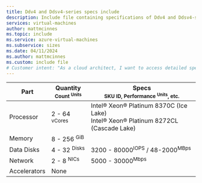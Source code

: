 ```yaml
---
title: Ddv4 and Ddsv4-series specs include
description: Include file containing specifications of Ddv4 and Ddsv4-series VM sizes.
services: virtual-machines
author: mattmcinnes
ms.topic: include
ms.service: azure-virtual-machines
ms.subservice: sizes
ms.date: 04/11/2024
ms.author: mattmcinnes
ms.custom: include file
# Customer intent: "As a cloud architect, I want to access detailed specifications for Ddv4 and Ddsv4-series virtual machine sizes, so that I can choose the appropriate VM configuration for my workload requirements."
---
```


| Part | Quantity <br><sup>Count <sup>Units | Specs <br><sup>SKU ID, Performance <sup>Units</sup>, etc.  |
|---|---|---|
| Processor        | 2 - 64 <sup> vCores    | Intel® Xeon® Platinum 8370C (Ice Lake)<br> Intel® Xeon® Platinum 8272CL (Cascade Lake) |
| Memory           | 8 - 256 <sup> GiB      |                                                |
| Data Disks       | 4 - 32 <sup>Disks      | 3200 - 80000<sup>IOPS</sup> / 48-2000<sup>MBps |
| Network          | 2 - 8 <sup> NICs       | 5000 - 30000<sup>Mbps                         |
| Accelerators     | None                   |                                                |
